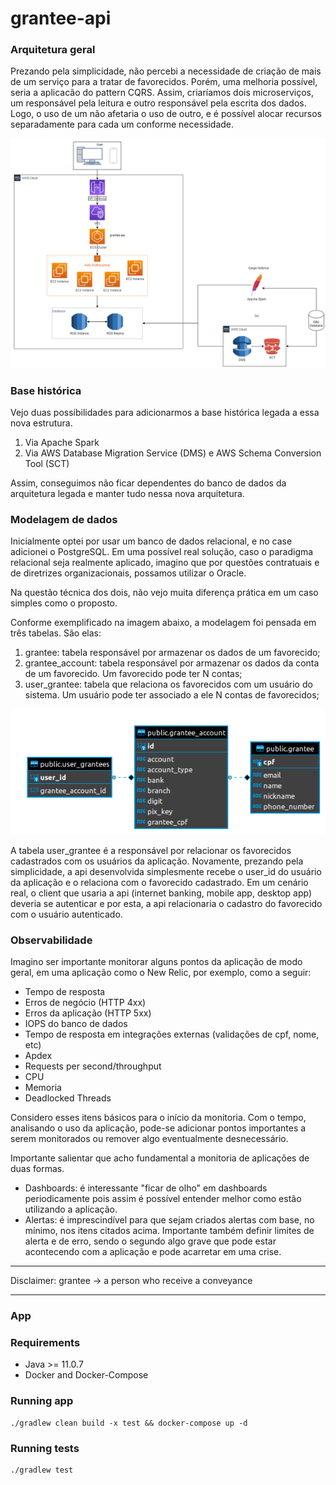 # grantee-api

### Arquitetura geral
Prezando pela simplicidade, não percebi a necessidade de criação de mais de um serviço para a tratar de favorecidos.
Porém, uma melhoria possível, seria a aplicacão do pattern CQRS. Assim, criaríamos dois microserviços, um responsável pela leitura e outro responsável pela escrita dos dados. Logo, o uso de um não afetaria o uso de outro, e é possível alocar recursos separadamente para cada um conforme necessidade.

![image](img/topology.png)

### Base histórica
Vejo duas possibilidades para adicionarmos a base histórica legada a essa nova estrutura.
1) Via Apache Spark
2) Via AWS Database Migration Service (DMS) e AWS Schema Conversion Tool (SCT)

Assim, conseguimos não ficar dependentes do banco de dados da arquitetura legada e manter tudo nessa nova arquitetura.


### Modelagem de dados
Inicialmente optei por usar um banco de dados relacional, e no case adicionei o PostgreSQL. Em uma possível real solução, caso o paradigma relacional seja realmente aplicado, imagino que por questões contratuais e de diretrizes organizacionais, possamos utilizar o Oracle.

Na questão técnica dos dois, não vejo muita diferença prática em um caso simples como o proposto.

Conforme exemplificado na imagem abaixo, a modelagem foi pensada em três tabelas. São elas:
1) grantee: tabela responsável por armazenar os dados de um favorecido;
2) grantee_account: tabela responsável por armazenar os dados da conta de um favorecido. Um favorecido pode ter N contas;
3) user_grantee: tabela que relaciona os favorecidos com um usuário do sistema. Um usuário pode ter associado a ele N contas de favorecidos;

![image](img/er.png)

A tabela user_grantee é a responsável por relacionar os favorecidos cadastrados com os usuários da aplicação. Novamente, prezando pela simplicidade, a api desenvolvida simplesmente recebe o user_id do usuário da aplicação e o relaciona com o favorecido cadastrado. Em um cenário real, o client que usaria a api (internet banking, mobile app, desktop app) deveria se autenticar e por esta, a api relacionaria o cadastro do favorecido com o usuário autenticado.


### Observabilidade

Imagino ser importante monitorar alguns pontos da aplicação de modo geral, em uma aplicação como o New Relic, por exemplo, como a seguir:

- Tempo de resposta
- Erros de negócio (HTTP 4xx)
- Erros da aplicação (HTTP 5xx)
- IOPS do banco de dados
- Tempo de resposta em integrações externas (validações de cpf, nome, etc)
- Apdex
- Requests per second/throughput
- CPU
- Memoria
- Deadlocked Threads

Considero esses itens básicos para o início da monitoria. Com o tempo, analisando o uso da aplicação, pode-se adicionar pontos importantes a serem monitorados ou remover algo eventualmente desnecessário.

Importante salientar que acho fundamental a monitoria de aplicações de duas formas.
- Dashboards: é interessante "ficar de olho" em dashboards periodicamente pois assim é possível entender melhor como estão utilizando a aplicação.
- Alertas: é imprescindível para que sejam criados alertas com base, no mínimo, nos itens citados acima. Importante também definir limites de alerta e de erro, sendo o segundo algo grave que pode estar acontecendo com a aplicação e pode acarretar em uma crise.

<hr>
Disclaimer: 
grantee -> a person who receive a conveyance
<hr>

### App

### Requirements
* Java >= 11.0.7
* Docker and Docker-Compose

### Running app
```shell
./gradlew clean build -x test && docker-compose up -d
```

### Running tests
```shell
./gradlew test
```
